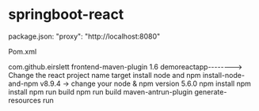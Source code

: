 # springboot-react

 package.json:
"proxy": "http://localhost:8080"


Pom.xml

<plugin>
		<groupId>com.github.eirslett</groupId>
		<artifactId>frontend-maven-plugin</artifactId>
		<version>1.6</version>
		<configuration>
			<workingDirectory>demoreactapp</workingDirectory>--------> Change the react project name
			<installDirectory>target</installDirectory>
		</configuration>
		<executions>
			<execution>
				<id>install node and npm</id>
				<goals>
					<goal>install-node-and-npm</goal>
				</goals>
				<configuration>
					<nodeVersion>v8.9.4</nodeVersion> -> change your node & npm version 
					<npmVersion>5.6.0</npmVersion>
				</configuration>
			</execution>
			<execution>
				<id>npm install</id>
				<goals>
					<goal>npm</goal>
				</goals>
				<configuration>
					<arguments>install</arguments>
				</configuration>
			</execution>
			<execution>
				<id>npm run build</id>
				<goals>
					<goal>npm</goal>
				</goals>
				<configuration>
					<arguments>run build</arguments>
				</configuration>
			</execution>
		</executions>
	</plugin>
  
  <plugin>
		<artifactId>maven-antrun-plugin</artifactId>
		<executions>
			<execution>
				<phase>generate-resources</phase>
				<configuration>
					<target>
						<copy todir="${project.build.directory}/classes/public">
							<fileset dir="${project.basedir}/frontend/build"/>
						</copy>
					</target>
				</configuration>
				<goals>
					<goal>run</goal>
				</goals>
			</execution>
		</executions>
	</plugin>
